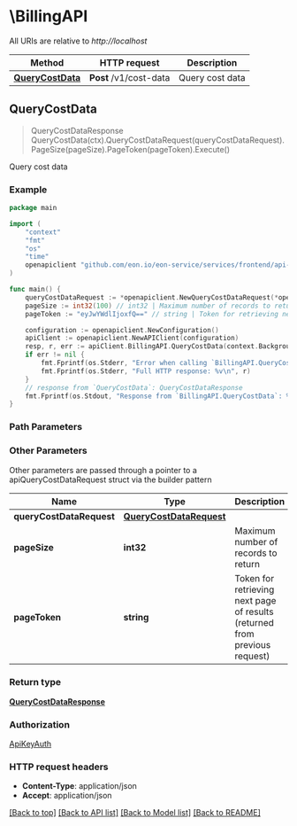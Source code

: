 # \BillingAPI

All URIs are relative to *http://localhost*

Method | HTTP request | Description
------------- | ------------- | -------------
[**QueryCostData**](BillingAPI.md#QueryCostData) | **Post** /v1/cost-data | Query cost data



## QueryCostData

> QueryCostDataResponse QueryCostData(ctx).QueryCostDataRequest(queryCostDataRequest).PageSize(pageSize).PageToken(pageToken).Execute()

Query cost data



### Example

```go
package main

import (
	"context"
	"fmt"
	"os"
    "time"
	openapiclient "github.com/eon.io/eon-service/services/frontend/api-gateway/sdk/external-go"
)

func main() {
	queryCostDataRequest := *openapiclient.NewQueryCostDataRequest(*openapiclient.NewTimePeriod(time.Now(), time.Now())) // QueryCostDataRequest | 
	pageSize := int32(100) // int32 | Maximum number of records to return (optional)
	pageToken := "eyJwYWdlIjoxfQ==" // string | Token for retrieving next page of results (returned from previous request) (optional)

	configuration := openapiclient.NewConfiguration()
	apiClient := openapiclient.NewAPIClient(configuration)
	resp, r, err := apiClient.BillingAPI.QueryCostData(context.Background()).QueryCostDataRequest(queryCostDataRequest).PageSize(pageSize).PageToken(pageToken).Execute()
	if err != nil {
		fmt.Fprintf(os.Stderr, "Error when calling `BillingAPI.QueryCostData``: %v\n", err)
		fmt.Fprintf(os.Stderr, "Full HTTP response: %v\n", r)
	}
	// response from `QueryCostData`: QueryCostDataResponse
	fmt.Fprintf(os.Stdout, "Response from `BillingAPI.QueryCostData`: %v\n", resp)
}
```

### Path Parameters



### Other Parameters

Other parameters are passed through a pointer to a apiQueryCostDataRequest struct via the builder pattern


Name | Type | Description  | Notes
------------- | ------------- | ------------- | -------------
 **queryCostDataRequest** | [**QueryCostDataRequest**](QueryCostDataRequest.md) |  | 
 **pageSize** | **int32** | Maximum number of records to return | 
 **pageToken** | **string** | Token for retrieving next page of results (returned from previous request) | 

### Return type

[**QueryCostDataResponse**](QueryCostDataResponse.md)

### Authorization

[ApiKeyAuth](../README.md#ApiKeyAuth)

### HTTP request headers

- **Content-Type**: application/json
- **Accept**: application/json

[[Back to top]](#) [[Back to API list]](../README.md#documentation-for-api-endpoints)
[[Back to Model list]](../README.md#documentation-for-models)
[[Back to README]](../README.md)

